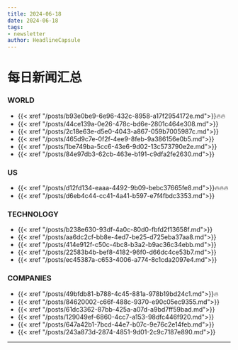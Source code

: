 ```yaml
---
title: 2024-06-18
date: 2024-06-18
tags: 
- newsletter
author: HeadlineCapsule
---
```


# 每日新闻汇总

### WORLD

- {{< xref "/posts/b93e0be9-6e96-432c-8958-a17f2954172e.md">}}🔥🔥
- {{< xref "/posts/44ce139a-0e26-478c-bd6e-2801c464e308.md">}}
- {{< xref "/posts/2c18e63e-d5e0-4043-a867-059b7005987c.md">}}
- {{< xref "/posts/465d9c7e-0f2f-4ee9-8feb-9a386156e0b5.md">}}
- {{< xref "/posts/1be749ba-5cc6-43e6-9d02-13c573790e2e.md">}}
- {{< xref "/posts/84e97db3-62cb-463e-b191-c9dfa2fe2630.md">}}

### US

- {{< xref "/posts/d12fd134-eaaa-4492-9b09-bebc37665fe8.md">}}🔥🔥🔥
- {{< xref "/posts/d6eb4c44-cc41-4a41-b597-e7f4fbdc3353.md">}}

### TECHNOLOGY

- {{< xref "/posts/b238e630-93df-4a0c-80d0-fbfd2f13658f.md">}}
- {{< xref "/posts/aa6dc2cf-bb8e-4ed7-be25-d725eba37aa8.md">}}
- {{< xref "/posts/414e912f-c50c-4bc8-b3a2-b9ac36c34ebb.md">}}
- {{< xref "/posts/22583b4b-bef8-4182-96f0-d66dc4ce53b7.md">}}
- {{< xref "/posts/ec45387a-c653-4006-a774-8c1cda2097e4.md">}}

### COMPANIES

- {{< xref "/posts/49bfdb81-b788-4c45-881a-978b19bd24c1.md">}}🔥
- {{< xref "/posts/84620002-c66f-488c-9370-e90c05ec9355.md">}}
- {{< xref "/posts/61dc3362-87bb-425a-a07d-a9bd7ff59bad.md">}}
- {{< xref "/posts/129049ef-6860-4cc7-a153-98dfc446f920.md">}}
- {{< xref "/posts/647a42b1-7bcd-44e7-b07c-9e76c2e14feb.md">}}
- {{< xref "/posts/243a873d-2874-4851-9d01-2c9c7187e890.md">}}

---

